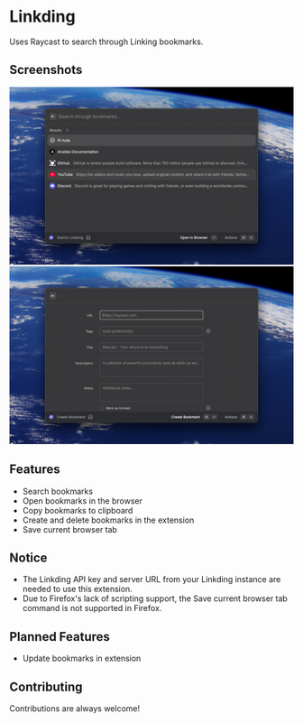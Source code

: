 # Linkding

Uses Raycast to search through Linking bookmarks.

## Screenshots

![raycast-linkding-1.png](metadata/raycast-linkding-1.png)
![raycast-linkding-2.png](metadata/raycast-linkding-2.png)

## Features

- Search bookmarks
- Open bookmarks in the browser
- Copy bookmarks to clipboard
- Create and delete bookmarks in the extension
- Save current browser tab

## Notice

- The Linkding API key and server URL from your Linkding instance are needed to use this extension.
- Due to Firefox's lack of scripting support, the Save current browser tab command is not supported in Firefox.

## Planned Features

- Update bookmarks in extension

## Contributing

Contributions are always welcome!
